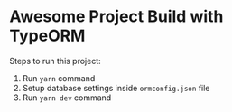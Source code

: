 # Awesome Project Build with TypeORM

Steps to run this project:

1. Run `yarn` command
2. Setup database settings inside `ormconfig.json` file
3. Run `yarn dev` command
